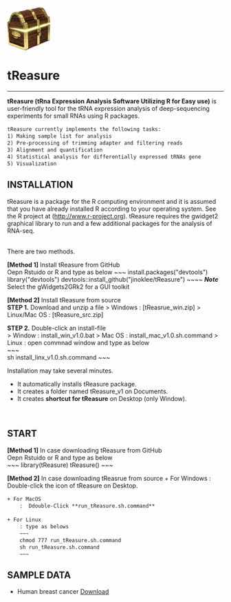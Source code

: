 

<img src = "https://github.com/jinoklee/tReasure/blob/master/inst/extdata/tresure.png" width="100" height="100" />


# tReasure
***
**tReasure (tRna Expression Analysis Software Utilizing R for Easy use)** is user-friendly tool for the tRNA expression analysis of deep-sequencing experiments for small RNAs using R packages. 

    tReasure currently implements the following tasks:
    1) Making sample list for analysis
    2) Pre-processing of trimming adapter and filtering reads
    3) Alignment and quantification
    4) Statistical analysis for differentially expressed tRNAs gene
    5) Visualization 


## INSTALLATION     
tReasure is a package for the R computing environment and it is assumed that you have already installed R according to your operating system. See the R project at (http://www.r-project.org). tReasure requires the gwidget2 graphical library to run and a few additional packages for the analysis of RNA-seq. 

<br/>   
There are two methods.   

**[Method 1]** Install tReasure from GitHub   
    Oepn Rstuido or R and type as below 
    ~~~
    install.packages("devtools")
    library("devtools")
    devtools::install_github("jinoklee/tReasure")
    ~~~~
    ***Note*** Select the gWidgets2GRk2 for a GUI toolkit  

**[Method 2]** Install tReasure from source  
   **STEP 1.** Download and unzip a file
        > Windows : [tReasrue_win.zip]
        > Linux/Mac OS : [tReasure_src.zip]      

   **STEP 2.** Double-click an install-file  
        > Window : install_win_v1.0.bat
        > Mac OS : install_mac_v1.0.sh.command
        > Linux : open commnad window and type as below   
        ~~~   
        sh install_linx_v1.0.sh.command
        ~~~   

Installation may take several minutes. 
+ It automatically installs tReasure package.
+ It creates a folder named tReasure_v1 on Documents. 
+ It creates **shortcut for tReasure** on Desktop (only Window).

<br/>

## START
**[Method 1]** In case downloading tReasure from GitHub   
    Oepn Rstuido or R and type as below  
    ~~~
    library(tReasure)
    tReasure()
    ~~~   

**[Method 2]** In case downloading tReasrue from source 
    + For Windows
        : Double-click the icon of tReasure on Desktop.

    + For MacOS 
        :  Ddouble-Click **run_tReasure.sh.command** 

    + For Linux
        : type as belows
        ~~~
        chmod 777 run_tReasure.sh.command
        sh run_tReasure.sh.command
        ~~~


## SAMPLE DATA  
* Human breast cancer [Download](http://treasure.pmrc.re.kr/data/sample/sample.zip)  




